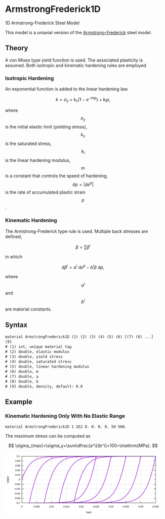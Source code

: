 # ArmstrongFrederick1D

1D Armstrong-Frederick Steel Model

This model is a uniaxial version of the [Armstrong-Frederick](../../Material3D/vonMises/ArmstrongFrederick.md) steel model.

## Theory

A von Mises type yield function is used. The associated plasticity is assumed. Both isotropic and kinematic hardening rules are employed.

### Isotropic Hardening

An exponential function is added to the linear hardening law.

$$
k=\sigma_y+k_s(1-e^{-mp})+k_lp,
$$

where $$\sigma_y$$ is the initial elastic limit (yielding stress), $$k_s$$ is the saturated stress, $$k_l$$ is the linear hardening modulus, $$m$$ is a constant that controls the speed of hardening, $$\mathrm{d}p=\Big|\mathrm{d}\varepsilon^p\Big|$$ is the rate of accumulated plastic strain $$p$$.

### Kinematic Hardening

The Armstrong-Frederick type rule is used. Multiple back stresses are defined,

$$
\beta=\sum\beta^i
$$

in which

$$
\mathrm{d}\beta^i=a^i~\mathrm{d}\varepsilon^p-b^i\beta~\mathrm{d}p,
$$

where $$a^i$$ and $$b^i$$ are material constants.

## Syntax

```
material ArmstrongFrederick1D (1) (2) (3) (4) (5) (6) [(7) (8) ...] [9]
# (1) int, unique material tag
# (2) double, elastic modulus
# (3) double, yield stress
# (4) double, saturated stress
# (5) double, linear hardening modulus
# (6) double, m
# (7) double, a
# (8) double, b
# [9] double, density, default: 0.0
```

## Example

### Kinematic Hardening Only With No Elastic Range

```
material ArmstrongFrederick1D 1 2E2 0. 0. 0. 0. 50 500.
```

The maximum stress  can be computed as

$$
\sigma_{max}=\sigma_y+\sum\dfrac{a^i}{b^i}=100~\mathrm{MPa}.
$$

![Example 1](ArmstrongFrederick1D.EX1.svg)
